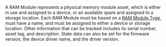 A RAM Module represents a physical memory module asset, which is either in use and assigned to a device, or an available spare and assigned to a storage location.
Each RAM Module must be based on a [RAM Module Type](rammoduletype.md), must have a name, and must be assigned to either a device or storage location.
Other information that can be tracked includes its serial number, asset tag, and description.
State data can also be set for the firmware version, the device driver name, and the driver version.
